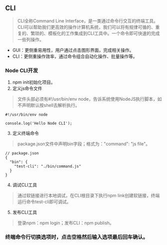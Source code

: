 ## CLI
> CLI全称Command Line Interface，是一类通过命令行交互的终端工具。CLI可以帮助我们更高效的操作计算机系统，我们可以将有规律可循的、重复的、繁琐的、模板化的工作集成到CLI工具中。一个命令即可快速的完成一些列操作。

- GUI：更侧重易用性，用户通过点击图形界面，完成相关操作。
- CLI：更侧重操作效率，通过命令组合自动化操作、批量操作等。
### Node CLI开发
1. npm init初始化项目。
2. 定义js命令文件
> 文件头部必须有#!/usr/bin/env node，告诉系统使用NodeJS执行脚本，如不声明默认按shell去解析执行。

```
#!/usr/bin/env node

console.log('Hello Node CLI');
```
3. 定义终端命令
> package.json文件中声明bin字段；格式为："command": "js file"。

```
// package.json
{
  "bin": {
    "test-cli": "./bin/command.js"
  }
}
```
4. 调试CLI工具
> 通过软链接进行本地调试，在CLI根目录下执行npm link创建软链接，终端运行命令test-cli即可调试。

5. 发布CLI工具
> 登录npm：npm login；发布CLI：npm publish。

### 终端命令行切换选项时，点击空格然后输入选项最后回车确认。